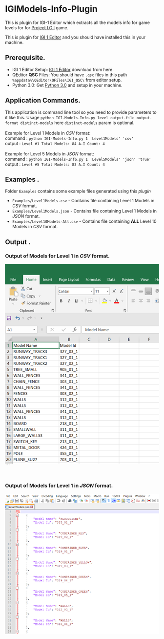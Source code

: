 # IGIModels-Info-Plugin
This is plugin for IGI-1 Editor which extracts all the models info for game levels for for [Project I.G.I](https://en.wikipedia.org/wiki/Project_I.G.I.) game.

This is plugin for [IGI 1 Editor](https://github.com/IGI-Research-Devs/I.G.I-1-Editor) and you should have installed this in your machine.

## Prerequisite.
- IGI 1 Editor Setup: [IGI 1 Editor](https://github.com/IGI-Research-Devs/I.G.I-1-Editor) download from here.
- QEditor **QSC** Files: You should have `.qsc` files in this path `%appdata%\QEditor\QFiles\IGI_QSC\` from editor setup.
- Python 3.0: Get [Python 3.0](https://www.python.org/downloads/) and setup in your machine.

## Application Commands.
This application is command line tool so you need to provide parameters to it like this.
Usage `python IGI-Models-Info.py level output-file output-format distinct-models` here `distinct-models` param is optional.</br></br>
Example for Level 1 Models in _CSV_ format: </br>
command : `python IGI-Models-Info.py 1 'Level1Models' 'csv'`</br>
output : `Level #1 Total Models: 84 A.I Count: 4`</br></br>
Example for Level 5 Models in _JSON_ format:</br>
command : `python IGI-Models-Info.py 1 'Level5Models' 'json' 'true'`</br>
output : `Level #5 Total Models: 83 A.I Count: 4`</br>

## Examples .
Folder `Examples` contains some example files generated using this _plugin_ 
- `Examples/Level1Models.csv` - Contains file containing Level 1 Models in _CSV_ format.
- `Examples/Level1Models.json` - Contains file containing Level 1 Models in _JSON_ format.
- `Examples/Level10Models-All.csv` - Contains file containing **ALL** Level 10 Models in _CSV_ format.

## Output .
### Output of Models for Level 1 in _CSV_ format.</br>
![](https://raw.githubusercontent.com/IGI-Research-Devs/IGIModels-Info-Plugin/main/resources/level_csv_format.png)</br></br></br>
### Output of Models for Level 1 in _JSON_ format.</br>
![](https://github.com/IGI-Research-Devs/IGIModels-Info-Plugin/blob/main/resources/level_json_format.png)</br>
